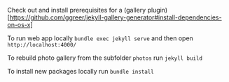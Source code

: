 Check out and install prerequisites for a (gallery plugin)[https://github.com/ggreer/jekyll-gallery-generator#install-dependencies-on-os-x]

To run web app locally `bundle exec jekyll serve` and then open `http://localhost:4000/`

To rebuild photo gallery from the subfolder `photos` run `jekyll build`

To install new packages locally run `bundle install`
